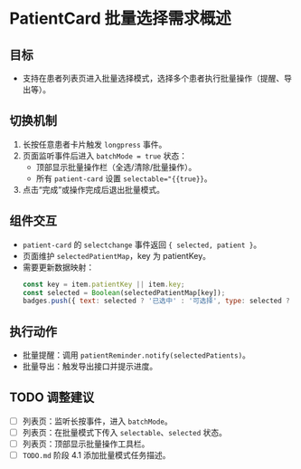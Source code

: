 # PatientCard 批量选择需求概述

## 目标
- 支持在患者列表页进入批量选择模式，选择多个患者执行批量操作（提醒、导出等）。

## 切换机制
1. 长按任意患者卡片触发 `longpress` 事件。
2. 页面监听事件后进入 `batchMode = true` 状态：
   - 顶部显示批量操作栏（全选/清除/批量操作）。
   - 所有 `patient-card` 设置 `selectable="{{true}}`。
3. 点击“完成”或操作完成后退出批量模式。

## 组件交互
- `patient-card` 的 `selectchange` 事件返回 `{ selected, patient }`。
- 页面维护 `selectedPatientMap`，key 为 patientKey。
- 需要更新数据映射：
  ```js
  const key = item.patientKey || item.key;
  const selected = Boolean(selectedPatientMap[key]);
  badges.push({ text: selected ? '已选中' : '可选择', type: selected ? 'primary' : 'default' });
  ```

## 执行动作
- 批量提醒：调用 `patientReminder.notify(selectedPatients)`。
- 批量导出：触发导出接口并提示进度。

## TODO 调整建议
- [ ] 列表页：监听长按事件，进入 `batchMode`。
- [ ] 列表页：在批量模式下传入 `selectable`、`selected` 状态。
- [ ] 列表页：顶部显示批量操作工具栏。
- [ ] `TODO.md` 阶段 4.1 添加批量模式任务描述。
